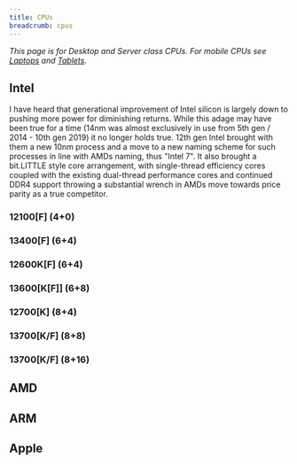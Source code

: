 ```yaml
---
title: CPUs
breadcrumb: cpus
---
```


_This page is for Desktop and Server class CPUs. For mobile CPUs see [Laptops](../laptops) and [Tablets](../tablets)._

## Intel

I have heard that generational improvement of Intel silicon is largely down to pushing more power for diminishing returns. While this adage may have been true for a time (14nm was almost exclusively in use from 5th gen / 2014 - 10th gen 2019) it no longer holds true. 12th gen Intel brought with them a new 10nm process and a move to a new naming scheme for such processes in line with AMDs naming, thus "Intel 7". It also brought a bit.LITTLE style core arrangement, with single-thread efficiency cores coupled with the existing dual-thread performance cores and continued DDR4 support throwing a substantial wrench in AMDs move towards price parity as a true competitor.

### 12100[F] (4+0)
### 13400[F] (6+4)
### 12600K[F] (6+4)
### 13600[K[F]] (6+8)
### 12700[K] (8+4)
### 13700[K/F] (8+8)
### 13700[K/F] (8+16)

## AMD

## ARM

## Apple
